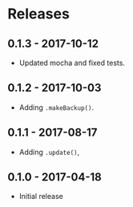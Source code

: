 # Releases

## 0.1.3 - 2017-10-12

- Updated mocha and fixed tests.

## 0.1.2 - 2017-10-03

- Adding `.makeBackup()`.

## 0.1.1 - 2017-08-17

- Adding `.update()`,

## 0.1.0 - 2017-04-18

- Initial release
